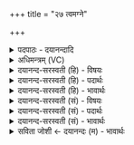 +++
title = "२७ त्वमग्ने"

+++
<details><summary>पदपाठः - दयानन्दादि</summary>

त्वम्। अ॒ग्ने॒। द्युभि॒रिति॒ द्युऽभिः॑। त्वम्। आ॒शु॒शु॒क्षणिः॑। त्वम्। अ॒द्भ्य इत्य॒त्ऽभ्यः। त्वम्। अश्म॑नः। परि॑। त्वम्। वने॑भ्यः। त्वम्। ओष॑धीभ्यः। त्वम्। नृ॒णाम्। नृ॒प॒त॒ इति॑ नृऽपते। जा॒य॒से॒। शुचिः॑। २७।
</details>

<details><summary>अधिमन्त्रम् (VC)</summary>

- अग्निर्देवता
- गृत्समद ऋषिः
- पङ्क्तिः
- पञ्चमः
</details>

<details><summary>दयानन्द-सरस्वती (हि) - विषयः</summary>

फिर सभाध्यक्ष कैसा होना चाहिये, यह विषय अगले मन्त्र में कहा है ॥
</details>

<details><summary>दयानन्द-सरस्वती (हि) - पदार्थः</summary>

पदार्थान्वयभाषाः -  हे (नृपते) मनुष्यों के पालने हारे (अग्ने) अग्नि के समान प्रकाशमान न्यायाधीश राजन् ! (त्वम्) आप (द्युभिः) दिनों के समान प्रकाशमान न्याय आदि गुणों से सूर्य्य के समान (त्वम्) आप (आशुशुक्षणिः) शीघ्र दुष्टों को मारने हारे (त्वम्) आप (अद्भ्यः) वायु वा जलों से (त्वम्) आप (अश्मनः) मेघ वा पाषाणादि से (त्वम्) आप (वनेभ्यः) जङ्गल वा किरणों से (त्वम्) आप (ओषधीभ्यः) सोमलता आदि ओषधियों से (त्वम्) आप (नृणाम्) मनुष्यों के बीच (शुचिः) पवित्र (परि) सब प्रकार (जायसे) प्रसिद्ध होते हो, इस कारण आप का आश्रय लेके हम लोग भी ऐसे ही होवें ॥२७ ॥
</details>

<details><summary>दयानन्द-सरस्वती (हि) - भावार्थः</summary>

भावार्थभाषाः -  जो राजा, सभासद् वा प्रजा का पुरुष सब पदार्थों से गुण ग्रहण और विद्या तथा क्रिया की कुशलता से उपकार ले सकता है और धर्म के आचरण से पवित्र तथा शीघ्रकारी होता है, वही सब सुखों को प्राप्त हो सकता है, अन्य आलसी पुरुष नहीं ॥२७ ॥
</details>

<details><summary>दयानन्द-सरस्वती (सं) - विषयः</summary>

पुनः सभेशः कीदृशो भवेदित्याह ॥
</details>

<details><summary>दयानन्द-सरस्वती (सं) - पदार्थः</summary>

पदार्थान्वयभाषाः -  हे नृपते अग्ने सभाध्यक्ष राजन् ! यस्त्वं द्युभिः सूर्य्य इव त्वमाशुशुक्षणिस्त्वमद्भ्यस्त्वमश्मनस्त्वं वनेभ्यस्त्वमोषधीभ्यस्त्वं नृणां मध्ये शुचिः परिजायसे तस्मात् त्वामाश्रित्य वयमप्येवम्भूता भवेम ॥२७ ॥
</details>

<details><summary>दयानन्द-सरस्वती (सं) - भावार्थः</summary>

भावार्थभाषाः -  यो राजा सभ्यः प्रजाजनो वा सर्वेभ्यः पदार्थेभ्यो गुणग्रहणविद्याक्रियाकौशलाभ्यामुपकारान् ग्रहीतुं शक्नोति, धर्माचरणेन पवित्रः शीघ्रकारी च भवति, स सर्वाणि सुखानि प्राप्नोति नेतरोऽलसः ॥२७ ॥
</details>

<details><summary>सविता जोशी ← दयानन्दः (म) - भावार्थः</summary>

भावार्थभाषाः -  जो राजा, सभासद किंवा प्रजापुरुष सर्व पदार्थांचे गुणधर्म जाणून विद्या व कार्यकुशलतेने त्यांचा लाभ करून घेतो व धर्माप्रमाणे वागून पवित्र व गतिमान बनतो तोच सर्व सुख प्राप्त करू शकतो. अन्य आळशी पुरुष ते करू शकत नाही.
</details>